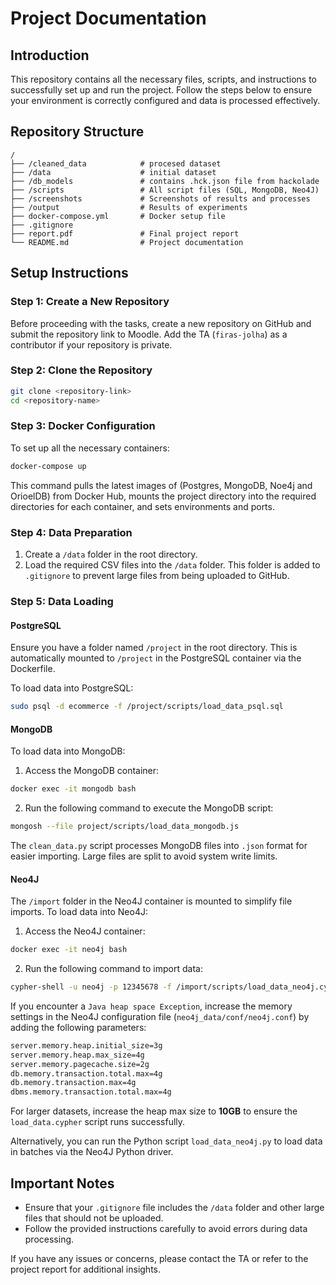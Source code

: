 # Project Documentation

## Introduction
This repository contains all the necessary files, scripts, and instructions to successfully set up and run the project. Follow the steps below to ensure your environment is correctly configured and data is processed effectively.

## Repository Structure
```
/
├── /cleaned_data            # procesed dataset
├── /data                    # initial dataset 
├── /db_models               # contains .hck.json file from hackolade
├── /scripts                 # All script files (SQL, MongoDB, Neo4J)
├── /screenshots             # Screenshots of results and processes
├── /output                  # Results of experiments
├── docker-compose.yml       # Docker setup file
├── .gitignore
├── report.pdf               # Final project report
└── README.md                # Project documentation
```

## Setup Instructions

### Step 1: Create a New Repository
Before proceeding with the tasks, create a new repository on GitHub and submit the repository link to Moodle. Add the TA (`firas-jolha`) as a contributor if your repository is private.

### Step 2: Clone the Repository
```bash
git clone <repository-link>
cd <repository-name>
```

### Step 3: Docker Configuration
To set up all the necessary containers:
```bash
docker-compose up
```
This command pulls the latest images of (Postgres, MongoDB, Noe4j and OrioelDB) from Docker Hub, mounts the project directory into the required directories for each container, and sets environments and ports.

### Step 4: Data Preparation
1. Create a `/data` folder in the root directory.
2. Load the required CSV files into the `/data` folder. This folder is added to `.gitignore` to prevent large files from being uploaded to GitHub.

### Step 5: Data Loading
#### PostgreSQL
Ensure you have a folder named `/project` in the root directory. This is automatically mounted to `/project` in the PostgreSQL container via the Dockerfile.

To load data into PostgreSQL:
```bash
sudo psql -d ecommerce -f /project/scripts/load_data_psql.sql
```

#### MongoDB
To load data into MongoDB:
1. Access the MongoDB container:
```bash
docker exec -it mongodb bash
```
2. Run the following command to execute the MongoDB script:
```bash
mongosh --file project/scripts/load_data_mongodb.js
```

The `clean_data.py` script processes MongoDB files into `.json` format for easier importing. Large files are split to avoid system write limits.

#### Neo4J
The `/import` folder in the Neo4J container is mounted to simplify file imports. To load data into Neo4J:
1. Access the Neo4J container:
```bash
docker exec -it neo4j bash
```
2. Run the following command to import data:
```bash
cypher-shell -u neo4j -p 12345678 -f /import/scripts/load_data_neo4j.cypher
```

If you encounter a `Java heap space Exception`, increase the memory settings in the Neo4J configuration file (`neo4j_data/conf/neo4j.conf`) by adding the following parameters:
```bash
server.memory.heap.initial_size=3g
server.memory.heap.max_size=4g
server.memory.pagecache.size=2g
db.memory.transaction.total.max=4g
db.memory.transaction.max=4g
dbms.memory.transaction.total.max=4g
```

For larger datasets, increase the heap max size to **10GB** to ensure the `load_data.cypher` script runs successfully.

Alternatively, you can run the Python script `load_data_neo4j.py` to load data in batches via the Neo4J Python driver.

## Important Notes
- Ensure that your `.gitignore` file includes the `/data` folder and other large files that should not be uploaded.
- Follow the provided instructions carefully to avoid errors during data processing.

If you have any issues or concerns, please contact the TA or refer to the project report for additional insights.

